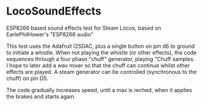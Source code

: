# LocoSoundEffects
ESP8266 based sound effects test for Steam Locos, based on EarlePhilHower's "ESP8266 audio" 

This test uses the Adafruit I2SDAC, plus a single button on pin d6 to ground to initiate a whistle.
When not playing the whistle (or other effects), the code sequences through a four phase "chuff" generator, playing "Chuff samples.
I hope to later add a wav mixer so that the chuff can continue whilst other effects are played.
A steam generator can be controlled (synchronous to the chuff) on pin D5.

The code gradually increases speed, until a max is reched, when it applies the brakes and starts again. 
